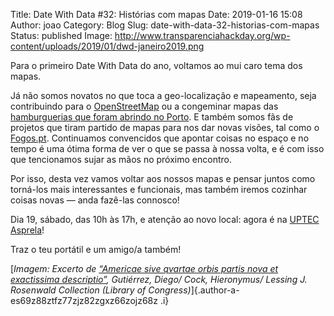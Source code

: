 Title: Date With Data #32: Histórias com mapas
Date: 2019-01-16 15:08
Author: joao
Category: Blog
Slug: date-with-data-32-historias-com-mapas
Status: published
Image: http://www.transparenciahackday.org/wp-content/uploads/2019/01/dwd-janeiro2019.png

Para o primeiro Date With Data do ano, voltamos ao mui caro tema dos mapas.

Já não somos novatos no que toca a geo-localização e mapeamento, seja contribuindo para o [OpenStreetMap](https://www.openstreetmap.org) ou a congeminar mapas das [hamburguerias que foram abrindo no Porto](https://www.publico.pt/2017/07/23/p3/noticia/o-porto-foi-invadido-por-hamburgueres-1828411). E também somos fãs de projetos que tiram partido de mapas para nos dar novas visões, tal como o [Fogos.pt](https://fogos.pt). Continuamos convencidos que apontar coisas no espaço e no tempo é uma ótima forma de ver o que se passa à nossa volta, e é com isso que tencionamos sujar as mãos no próximo encontro.

Por isso, desta vez vamos voltar aos nossos mapas e pensar juntos como torná-los mais interessantes e funcionais, mas também iremos cozinhar coisas novas — anda fazê-las connosco!

Dia 19, sábado, das 10h às 17h, e atenção ao novo local: agora é na [UPTEC Asprela](https://www.google.pt/maps/place/UPTEC/@41.1774992,-8.6051421,15z/data=!4m5!3m4!1s0x0:0xf2b54d0ff776542c!8m2!3d41.1774992!4d-8.6051421)!

Traz o teu portátil e um amigo/a também!

[*Imagem: Excerto de [“Americae sive qvartae orbis partis nova et exactissima descriptio”](https://www.loc.gov/resource/g3290.ct000342?r=0.578,0.13,0.401,0.326,0), Gutiérrez, Diego/ Cock, Hieronymus/ Lessing J. Rosenwald Collection (Library of Congress)*]{.author-a-es69z88ztfz77zjz82zgxz66zojz68z .i}
